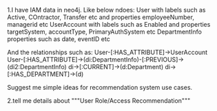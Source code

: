 1.I have IAM data in neo4j. Like below ndoes:
User with labels such as Active, COntractor, Transfer etc and properties employeeNumber, managerid etc
UserAccount with labels such as Enabled and properties targetSystem, accountType, PrimaryAuthSystem etc
DepartmentInfo properties such as date, eventID etc

And the relationships such as:
User-[:HAS_ATTRIBUTE]->UserAccount
User-[:HAS_ATTRIBUTE]->(di:DepartmentInfo)-[:PREVIOUS]->(di2:DepartmentInfo)
                        di->[:CURRENT]->(d:Department)
                        di->[:HAS_DEPARTMENT]->(d)
                        
Suggest me simple ideas for recommendation system use cases.

2.tell me details about """User Role/Access Recommendation"""